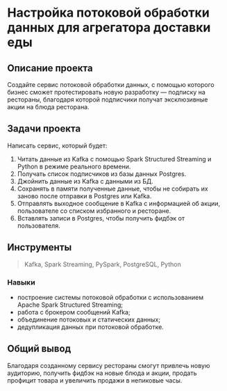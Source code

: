# Настройка потоковой обработки данных для агрегатора доставки еды

## Описание проекта
Создайте сервис потоковой обработки данных, с помощью которого бизнес сможет протестировать новую разработку — подписку на рестораны, благодаря которой подписчики получат эксклюзивные акции на блюда ресторана.

## Задачи проекта
Написать сервис, который будет:
1. Читать данные из Kafka с помощью Spark Structured Streaming и Python в режиме реального времени.
2. Получать список подписчиков из базы данных Postgres. 
3. Джойнить данные из Kafka с данными из БД.
4. Сохранять в памяти полученные данные, чтобы не собирать их заново после отправки в Postgres или Kafka.
5. Отправлять выходное сообщение в Kafka с информацией об акции, пользователе со списком избранного и ресторане.
6. Вставлять записи в Postgres, чтобы получить фидбэк от пользователя. 
   
## Инструменты
> Kafka, Spark Streaming, PySpark, PostgreSQL, Python
### Навыки
- построение системы потоковой обработки с использованием Apache Spark Structured Streaming;
- работа с брокером сообщений Kafka; 
- объединение потоковых и статических данных;
- дедупликация данных при потоковой обработке.

## Общий вывод
Благодаря созданному сервису рестораны смогут привлечь новую аудиторию, получить фидбэк на новые блюда и акции, продать профицит товара и увеличить продажи в непиковые часы. 
